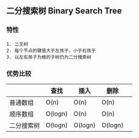 ## 二分搜索树 Binary Search Tree

### 特性
    1. 二叉树
    2. 每个节点的键值大于左孩子，小于右孩子
    3. 以左右孩子为根的子树仍为二分搜索树
### 优势比较

|   | 查找  | 插入 | 删除 ||
|---|---|---|---|---|
| 普通数组 | O(n) | O(n) | O(n) ||
| 顺序数组 | O(logn) | O(n) | O(n) ||
| 二分搜索树 | O(logn) | O(logn) | O(logn) ||


